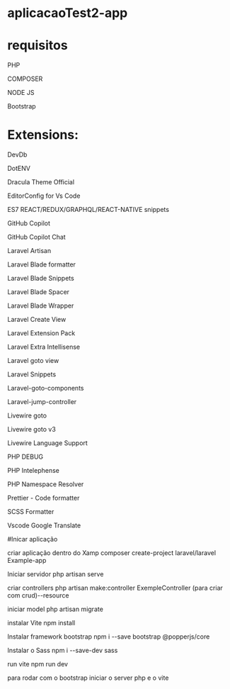 # aplicacaoTest2-app
 
# requisitos 
PHP

COMPOSER

NODE JS

Bootstrap

# Extensions:

DevDb

DotENV

Dracula Theme Official

EditorConfig for Vs Code

ES7 REACT/REDUX/GRAPHQL/REACT-NATIVE snippets

GitHub Copilot

GitHub Copilot Chat

Laravel Artisan

Laravel Blade formatter

Laravel Blade Snippets

Laravel Blade Spacer

Laravel Blade Wrapper

Laravel Create View

Laravel Extension Pack

Laravel Extra Intellisense

Laravel goto view

Laravel Snippets

Laravel-goto-components

Laravel-jump-controller

Livewire goto

Livewire goto v3

Livewire Language Support

PHP DEBUG

PHP Intelephense

PHP Namespace Resolver

Prettier - Code formatter

SCSS Formatter 

Vscode Google Translate


#Inicar aplicação

criar aplicação dentro do Xamp 
composer create-project laravel/laravel Example-app

Iniciar servidor
php artisan serve

criar controllers 
php artisan make:controller ExempleController (para criar com crud)--resource

iniciar model 
php artisan migrate

instalar Vite
npm install

Instalar framework bootstrap
npm i --save bootstrap @popperjs/core

Instalar o Sass
npm i --save-dev sass

run vite
npm run dev


para rodar com o bootstrap iniciar o server php e o vite
